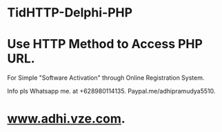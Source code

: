 # TidHTTP-Delphi-PHP
Use HTTP Method to Access PHP URL.
==================================

For Simple "Software Activation" through
Online Registration System.




Info pls Whatsapp me.
at +628980114135.
Paypal.me/adhipramudya5510.

www.adhi.vze.com.
=================
